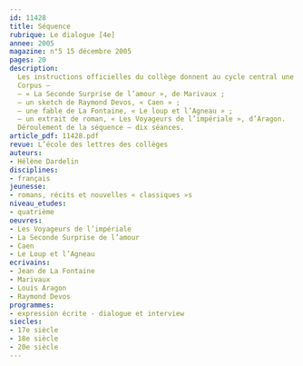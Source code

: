 ```yaml
---
id: 11428
title: Séquence
rubrique: Le dialogue [4e]
annee: 2005
magazine: n°5 15 décembre 2005
pages: 20
description: 
  Les instructions officielles du collège donnent au cycle central une place importante à l’étude du dialogue. Il se situe à la fois dans le travail de lecture, d’écriture – insérer des passages dialogués dans des récits de plus en plus complexes – et d’oral – écouter des dialogues, pratiquer des jeux de rôles en cinquième, échanger des arguments en quatrième. Au cours de cette séquence, les élèves effectuent un parcours à travers un ensemble de textes de nature différente qui leur permettent de repérer le fonctionnement du dialogue et ses enjeux variés, mais aussi de comprendre ce qui singularise les divers genres littéraires. Ce parcours est destiné à faire acquérir aux élèves des compétences de lecture et d’écriture – insérer un dialogue dans un récit en étant conscient de ses enjeux.
  Corpus – 
  – « La Seconde Surprise de l’amour », de Marivaux ;
  – un sketch de Raymond Devos, « Caen » ;
  – une fable de La Fontaine, « Le loup et l’Agneau » ;
  – un extrait de roman, « Les Voyageurs de l’impériale », d’Aragon.
  Déroulement de la séquence – dix séances.
article_pdf: 11428.pdf
revue: L’école des lettres des collèges
auteurs:
- Hélène Dardelin
disciplines:
- français
jeunesse:
- romans, récits et nouvelles « classiques »s
niveau_etudes:
- quatrième
oeuvres:
- Les Voyageurs de l’impériale
- La Seconde Surprise de l’amour
- Caen
- Le Loup et l’Agneau 
ecrivains:
- Jean de La Fontaine
- Marivaux
- Louis Aragon
- Raymond Devos
programmes:
- expression écrite - dialogue et interview
siecles:
- 17e siècle
- 18e siècle
- 20e siècle
---
```

